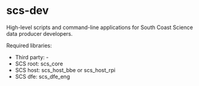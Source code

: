 # scs-dev
High-level scripts and command-line applications for South Coast Science data producer developers.

Required libraries: 

* Third party: -
* SCS root: scs_core
* SCS host: scs_host_bbe or scs_host_rpi
* SCS dfe: scs_dfe_eng
